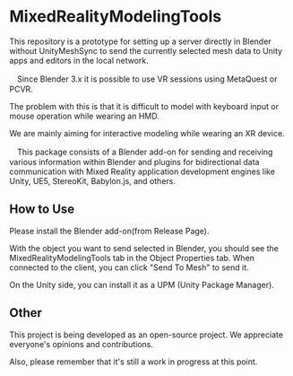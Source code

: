 # MixedRealityModelingTools

This repository is a prototype for setting up a server directly in Blender without UnityMeshSync to send the currently selected mesh data to Unity apps and editors in the local network.

　Since Blender 3.x it is possible to use VR sessions using MetaQuest or PCVR.
 
 The problem with this is that it is difficult to model with keyboard input or mouse operation while wearing an HMD.

We are mainly aiming for interactive modeling while wearing an XR device.

　This package consists of a Blender add-on for sending and receiving various information within Blender and plugins for bidirectional data communication with Mixed Reality application development engines like Unity, UE5, StereoKit, Babylon.js, and others.
 

## How to Use 

Please install the Blender add-on(from Release Page).


With the object you want to send selected in Blender, you should see the MixedRealityModelingTools tab in the Object Properties tab. When connected to the client, you can click "Send To Mesh" to send it.

On the Unity side, you can install it as a UPM (Unity Package Manager).


## Other


This project is being developed as an open-source project. We appreciate everyone's opinions and contributions.

Also, please remember that it's still a work in progress at this point.
